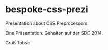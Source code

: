 bespoke-css-prezi
=================

Presentation about CSS Preprocessors

Eine Präsentation. Gehalten auf der SDC 2014.

Gruß
Tobse
